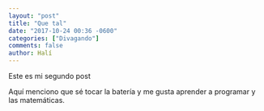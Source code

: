```yaml
---
layout: "post"
title: "Que tal"
date: "2017-10-24 00:36 -0600"
categories: ["Divagando"]
comments: false
author: Halí
---
```


Este es mi segundo post

Aquí menciono que sé tocar la batería y me gusta aprender a programar
y las matemáticas.
